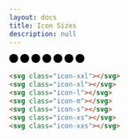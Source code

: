 ```yaml
---
layout: docs
title: Icon Sizes
description: null
---
```


<div>
  <svg class="icon-xxl" width="16" height="16" viewBox="0 0 16 16">
    <circle cx="8" cy="8" r="8"/>
  </svg>
  <svg class="icon-xl" width="16" height="16" viewBox="0 0 16 16">
    <circle cx="8" cy="8" r="8"/>
  </svg>
  <svg class="icon-l" width="16" height="16" viewBox="0 0 16 16">
    <circle cx="8" cy="8" r="8"/>
  </svg>
  <svg class="icon-m" width="16" height="16" viewBox="0 0 16 16">
    <circle cx="8" cy="8" r="8"/>
  </svg>
  <svg class="icon-s" width="16" height="16" viewBox="0 0 16 16">
    <circle cx="8" cy="8" r="8"/>
  </svg>
  <svg class="icon-xs" width="16" height="16" viewBox="0 0 16 16">
    <circle cx="8" cy="8" r="8"/>
  </svg>
  <svg class="icon-xxs" width="16" height="16" viewBox="0 0 16 16">
    <circle cx="8" cy="8" r="8"/>
  </svg>
</div>

```html
<svg class="icon-xxl"></svg>
<svg class="icon-xl"></svg>
<svg class="icon-l"></svg>
<svg class="icon-m"></svg>
<svg class="icon-s"></svg>
<svg class="icon-xs"></svg>
<svg class="icon-xxs"></svg>
```
